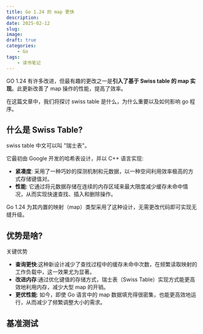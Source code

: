 ```yaml
---
title: Go 1.24 的 map 更快
description: 
date: 2025-02-12
slug: 
image: 
draft: true
categories:
    - Go
tags:
    - 读书笔记
---
```


GO 1.24 有许多改进，但最有趣的更改之一是**引入了基于 Swiss table 的 map 实现**。此更新改善了 map 操作的性能，提高了效率。

在这篇文章中，我们将探讨 swiss table 是什么，为什么重要以及如何影响 go 程序。

## 什么是 Swiss Table?

swiss table 中文可以叫 "瑞士表"。

它最初由 Google 开发的哈希表设计，并以 C++ 语言实现:

+ **紧凑度**: 采用了一种巧妙的探测机制和元数据，以一种空间利用效率极高的方式存储键值对。
+ **性能**: 它通过将元数据存储在连续的内存区域来最大限度减少缓存未命中情况，从而实现快速查找、插入和删除操作。

Go 1.24 为其内置的映射（map）类型采用了这种设计，无需更改代码即可实现无缝升级。

## 优势是啥?

关键优势

+ **查询更快**:这种新设计减少了查找过程中的缓存未命中次数，在频繁读取映射的工作负载中，这一效果尤为显著。
+ **改进内存**:通过优化键值的存储方式，瑞士表（Swiss Table）实现方式能更高效地利用内存，减少大型 map 的开销。
+ **更优性能**: 如今，即使 Go 语言中的 map 数据填充得很密集，也能更高效地运行，从而减少了频繁调整大小的需求。

## 基准测试



